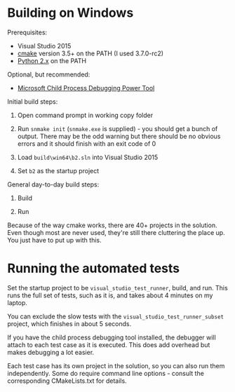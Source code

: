 # Building on Windows

Prerequisites:

- Visual Studio 2015
- [cmake](https://cmake.org/) version 3.5+ on the PATH (I used
  3.7.0-rc2)
- [Python 2.x](https://www.python.org/download/releases/2.7/) on the
  PATH
  
Optional, but recommended:

- [Microsoft Child Process Debugging Power Tool](https://marketplace.visualstudio.com/items?itemName=GreggMiskelly.MicrosoftChildProcessDebuggingPowerTool)

Initial build steps:

1. Open command prompt in working copy folder 

2. Run `snmake init` (`snmake.exe` is supplied) - you should get a
   bunch of output. There may be the odd warning but there should be
   no obvious errors and it should finish with an exit code of 0
   
3. Load `build\win64\b2.sln` into Visual Studio 2015

4. Set `b2` as the startup project

General day-to-day build steps:

1. Build

2. Run

Because of the way cmake works, there are 40+ projects in the
solution. Even though most are never used, they're still there
cluttering the place up. You just have to put up with this.

# Running the automated tests

Set the startup project to be `visual_studio_test_runner`, build, and
run. This runs the full set of tests, such as it is, and takes about 4
minutes on my laptop.

You can exclude the slow tests with the
`visual_studio_test_runner_subset` project, which finishes in about 5
seconds.

If you have the child process debugging tool installed, the debugger
will attach to each test case as it is executed. This does add
overhead but makes debugging a lot easier.

Each test case has its own project in the solution, so you can also
run them independently. Some do require command line options - consult
the corresponding CMakeLists.txt for details.
